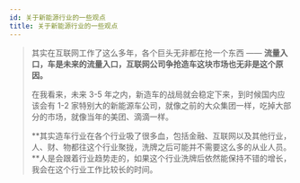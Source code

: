 ```yaml
---
id: 关于新能源行业的一些观点
title: 关于新能源行业的一些观点
---
```


> 其实在互联网工作了这么多年，各个巨头无非都在抢一个东西 —— **流量入口，车是未来的流量入口，互联网公司争抢造车这块市场也无非是这个原因。**
>
> 在我看来，未来 3-5 年之内，新造车的战局就会稳定下来，到时候国内应该会有 1-2 家特别大的新能源车公司，就像之前的大众集团一样，吃掉大部分的市场，就像当年的美团、滴滴一样。
>
> **其实造车行业在各个行业吸了很多血，包括金融、互联网以及其他行业，人、财、物都往这个行业聚拢，洗牌之后可能并不需要这么多的从业人员。**人是会跟着行业趋势走的，如果这个行业洗牌后依然能保持不错的增长，我会在这个行业工作比较长的时间。
